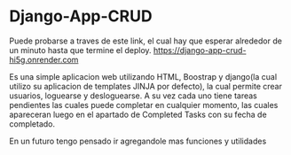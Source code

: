 # Django-App-CRUD

Puede probarse a traves de este link, el cual hay que esperar alrededor de un minuto hasta que termine el deploy.
https://django-app-crud-hi5g.onrender.com

Es una simple aplicacion web utilizando HTML, Boostrap y django(la cual utilizo su aplicacion de templates JINJA por defecto), la cual permite crear usuarios, loguearse y desloguearse. 
A su vez cada uno tiene tareas pendientes las cuales puede completar en cualquier momento, las cuales apareceran luego en el apartado de Completed Tasks con su fecha de completado.

En un futuro tengo pensado ir agregandole mas funciones y utilidades
